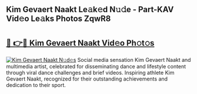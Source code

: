 ## Kim Gevaert Naakt Le𝚊k𝚎d N𝚞𝚍e - Part-KAV Vid𝚎o Le𝚊ks Photos ZqwR8

# <h2><a href="http://fb7kks.evod.top/?m=Kim+Gevaert+Naakt">🔗 👉🔴 Kim Gevaert Naakt Vid𝚎o Ph𝚘t𝚘s</a></h2>

[![Kim Gevaert Naakt N𝚞d𝚎s](https://i.imgur.com/8V9OHl7.gif)](http://fb7kks.evod.top/?m=Kim+Gevaert+Naakt)
Social media sensation Kim Gevaert Naakt and multimedia artist, celebrated for disseminating dance and lifestyle content through viral dance challenges and brief videos. Inspiring athlete Kim Gevaert Naakt, recognized for their outstanding achievements and dedication to their sport. 

